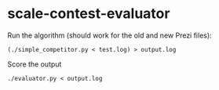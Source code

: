 scale-contest-evaluator
=======================

Run the algorithm (should work for the old and new Prezi files):

    (./simple_competitor.py < test.log) > output.log

Score the output

    ./evaluator.py < output.log
